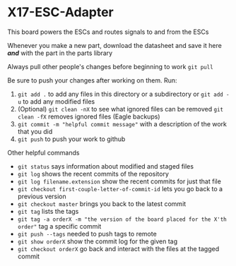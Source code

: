 # X17-ESC-Adapter
This board powers the ESCs and routes signals to and from the ESCs

Whenever you make a new part, download the datasheet and save it here _**and**_ with the part in the parts library

Always pull other people's changes before beginning to work
`git pull`

Be sure to push your changes after  working on them. Run:
1. `git add .` to add any files in this directory or a subdirectory
or `git add -u` to add any modified files
2. (Optional) `git clean -nX` to see what ignored files can be removed
	`git clean -fX` removes ignored files (Eagle backups)
3. `git commit -m "helpful commit message"` with a description of the work that you did
4. `git push` to push your work to github

Other helpful commands
* `git status` says information about modified and staged files
* `git log` shows the recent commits of the repository
* `git log filename.extension` show the recent commits for just that file
* `git checkout first-couple-letter-of-commit-id` lets you go back to a previous version
* `git checkout master` brings you back to the latest commit
* `git tag` lists the tags
* `git tag -a orderX -m "the version of the board placed for the X'th order"` tag a specific commit
* `git push --tags` needed to push tags to remote
* `git show orderX` show the commit log for the given tag
* `git checkout orderX` go back and interact with the files at the tagged commit
